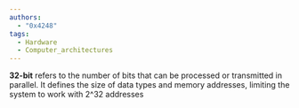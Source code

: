 ```yaml
---
authors:
  - "0x4248"
tags:
  - Hardware
  - Computer_architectures
---
```

**32-bit** refers to the number of bits that can be processed or transmitted in parallel. It defines the size of data types and memory addresses, limiting the system to work with 2^32 addresses